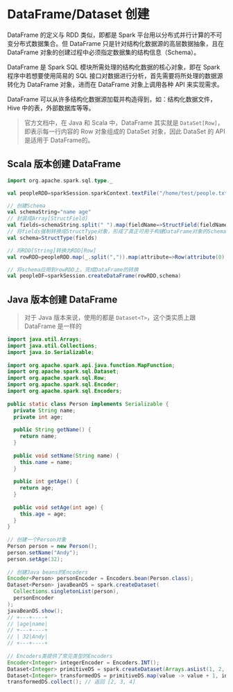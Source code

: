 # DataFrame/Dataset 创建

DataFrame 的定义与 RDD 类似，即都是 Spark 平台用以分布式并行计算的不可变分布式数据集合。但 DataFrame 只是针对结构化数据源的高层数据抽象，且在 DataFrame 对象的创建过程中必须指定数据集的结构信息（Schema）。

DataFrame 是 Spark SQL 模块所需处理的结构化数据的核心对象，即在 Spark 程序中若想要使用简易的 SQL 接口对数据进行分析，首先需要将所处理的数据源转化为 DataFrame 对象，进而在 DataFrame 对象上调用各种 API 来实现需求。

DataFrame 可以从许多结构化数据源加载并构造得到，如：结构化数据文件，Hive 中的表，外部数据库等等。

> 官方文档中，在 Java 和 Scala 中，DataFrame 其实就是 `DataSet[Row]`，即表示每一行内容的 Row 对象组成的 DataSet 对象，因此 DataSet 的 API 是适用于 DataFrame的。

## Scala 版本创建 DataFrame

```scala
import org.apache.spark.sql.type._

val peopleRDD=sparkSession.sparkContext.textFile("/home/test/people.txt")

// 创建Schema
val schemaString="name age"
// 封装成Array[StructField]
val fields=schemaString.split(" ").map(fieldName=>StructField(fieldName,StringType,nullable=true))
// 将fields强制转换成StructType对象，形成了真正可用于构建DataFrame对象的Schema
val schema=StructType(fields)

// 将RDD[String]转换为RDD[Row]
val rowRDD=peopleRDD.map(_.split(",")).map(attribute=>Row(attribute(0),attribute(1)))

// 将schema应用到rowRDD上，完成DataFrame的转换
val peopleDF=sparkSession.createDataFrame(rowRDD,schema)
```

## Java 版本创建 DataFrame

> 对于 Java 版本来说，使用的都是 `Dataset<T>`，这个类实质上跟 DataFrame 是一样的

```java
import java.util.Arrays;
import java.util.Collections;
import java.io.Serializable;
 
import org.apache.spark.api.java.function.MapFunction;
import org.apache.spark.sql.Dataset;
import org.apache.spark.sql.Row;
import org.apache.spark.sql.Encoder;
import org.apache.spark.sql.Encoders;
 
public static class Person implements Serializable {
  private String name;
  private int age;
 
  public String getName() {
    return name;
  }
 
  public void setName(String name) {
    this.name = name;
  }
 
  public int getAge() {
    return age;
  }
 
  public void setAge(int age) {
    this.age = age;
  }
}
 
// 创建一个Person对象
Person person = new Person();
person.setName("Andy");
person.setAge(32);
 
// 创建Java beans的Encoders
Encoder<Person> personEncoder = Encoders.bean(Person.class);
Dataset<Person> javaBeanDS = spark.createDataset(
  Collections.singletonList(person),
  personEncoder
);
javaBeanDS.show();
// +---+----+
// |age|name|
// +---+----+
// | 32|Andy|
// +---+----+
 
// Encoders类提供了常见类型的Encoders
Encoder<Integer> integerEncoder = Encoders.INT();
Dataset<Integer> primitiveDS = spark.createDataset(Arrays.asList(1, 2, 3), integerEncoder);
Dataset<Integer> transformedDS = primitiveDS.map(value -> value + 1, integerEncoder);
transformedDS.collect(); // 返回 [2, 3, 4]
```